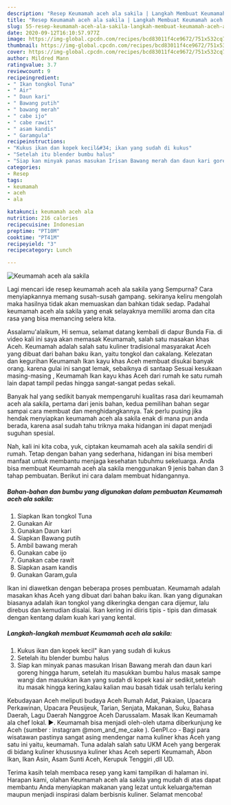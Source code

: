 ```yaml
---
description: "Resep Keumamah aceh ala sakila | Langkah Membuat Keumamah aceh ala sakila Yang Sedap"
title: "Resep Keumamah aceh ala sakila | Langkah Membuat Keumamah aceh ala sakila Yang Sedap"
slug: 55-resep-keumamah-aceh-ala-sakila-langkah-membuat-keumamah-aceh-ala-sakila-yang-sedap
date: 2020-09-12T16:10:57.977Z
image: https://img-global.cpcdn.com/recipes/bcd83011f4ce9672/751x532cq70/keumamah-aceh-ala-sakila-foto-resep-utama.jpg
thumbnail: https://img-global.cpcdn.com/recipes/bcd83011f4ce9672/751x532cq70/keumamah-aceh-ala-sakila-foto-resep-utama.jpg
cover: https://img-global.cpcdn.com/recipes/bcd83011f4ce9672/751x532cq70/keumamah-aceh-ala-sakila-foto-resep-utama.jpg
author: Mildred Mann
ratingvalue: 3.7
reviewcount: 9
recipeingredient:
- " Ikan tongkol Tuna"
- " Air"
- " Daun kari"
- " Bawang putih"
- " bawang merah"
- " cabe ijo"
- " cabe rawit"
- " asam kandis"
- " Garamgula"
recipeinstructions:
- "Kukus ikan dan kopek kecil&#34; ikan yang sudah di kukus"
- "Setelah itu blender bumbu halus"
- "Siap kan minyak panas masukan Irisan Bawang merah dan daun kari goreng hingga harum, setelah itu masukkan bumbu halus masak sampe wangi dan masukkan ikan yang sudah di kopek kasi air sedikit,setelah itu masak hingga kering,kalau kalian mau basah tidak usah terlalu kering"
categories:
- Resep
tags:
- keumamah
- aceh
- ala

katakunci: keumamah aceh ala 
nutrition: 216 calories
recipecuisine: Indonesian
preptime: "PT10M"
cooktime: "PT41M"
recipeyield: "3"
recipecategory: Lunch

---
```



![Keumamah aceh ala sakila](https://img-global.cpcdn.com/recipes/bcd83011f4ce9672/751x532cq70/keumamah-aceh-ala-sakila-foto-resep-utama.jpg)

Lagi mencari ide resep keumamah aceh ala sakila yang Sempurna? Cara menyiapkannya memang susah-susah gampang. sekiranya keliru mengolah maka hasilnya tidak akan memuaskan dan bahkan tidak sedap. Padahal keumamah aceh ala sakila yang enak selayaknya memiliki aroma dan cita rasa yang bisa memancing selera kita.

Assalamu&#39;alaikum, Hi semua, selamat datang kembali di dapur Bunda Fia. di video kali ini saya akan memasak Keumamah, salah satu masakan khas Aceh. Keumamah adalah salah satu kuliner tradisional masyarakat Aceh yang dibuat dari bahan baku ikan, yaitu tongkol dan cakalang. Kelezatan dan kegurihan Keumamah Ikan kayu khas Aceh membuat disukai banyak orang. karena gulai ini sangat lemak, sebaiknya di santaap Sesuai kesukaan masing-masing , Keumamah Ikan kayu khas Aceh dari rumah ke satu rumah lain dapat tampil pedas hingga sangat-sangat pedas sekali.

Banyak hal yang sedikit banyak mempengaruhi kualitas rasa dari keumamah aceh ala sakila, pertama dari jenis bahan, kedua pemilihan bahan segar sampai cara membuat dan menghidangkannya. Tak perlu pusing jika hendak menyiapkan keumamah aceh ala sakila enak di mana pun anda berada, karena asal sudah tahu triknya maka hidangan ini dapat menjadi suguhan spesial.


Nah, kali ini kita coba, yuk, ciptakan keumamah aceh ala sakila sendiri di rumah. Tetap dengan bahan yang sederhana, hidangan ini bisa memberi manfaat untuk membantu menjaga kesehatan tubuhmu sekeluarga. Anda bisa membuat Keumamah aceh ala sakila menggunakan 9 jenis bahan dan 3 tahap pembuatan. Berikut ini cara dalam membuat hidangannya.

<!--inarticleads1-->

##### Bahan-bahan dan bumbu yang digunakan dalam pembuatan Keumamah aceh ala sakila:

1. Siapkan  Ikan tongkol Tuna
1. Gunakan  Air
1. Gunakan  Daun kari
1. Siapkan  Bawang putih
1. Ambil  bawang merah
1. Gunakan  cabe ijo
1. Gunakan  cabe rawit
1. Siapkan  asam kandis
1. Gunakan  Garam,gula


Ikan ini diawetkan dengan beberapa proses pembuatan. Keumamah adalah masakan khas Aceh yang dibuat dari bahan baku ikan. Ikan yang digunakan biasanya adalah ikan tongkol yang dikeringka dengan cara dijemur, lalu direbus dan kemudian disalai. Ikan kering ini diiris tipis - tipis dan dimasak dengan kentang dalam kuah kari yang kental. 

<!--inarticleads2-->

##### Langkah-langkah membuat Keumamah aceh ala sakila:

1. Kukus ikan dan kopek kecil&#34; ikan yang sudah di kukus
1. Setelah itu blender bumbu halus
1. Siap kan minyak panas masukan Irisan Bawang merah dan daun kari goreng hingga harum, setelah itu masukkan bumbu halus masak sampe wangi dan masukkan ikan yang sudah di kopek kasi air sedikit,setelah itu masak hingga kering,kalau kalian mau basah tidak usah terlalu kering


Kebudayaan Aceh meliputi budaya Aceh Rumah Adat, Pakaian, Upacara Perkawinan, Upacara Peusijeuk, Tarian, Senjata, Makanan, Suku, Bahasa Daerah, Lagu Daerah Nanggroe Aceh Darussalam. Masak Ikan Keumamah ala chef lokal. ►. Keumamah bisa menjadi oleh-oleh utama diberkunjung ke Aceh (sumber : instagram @mom_and_me_cake ). GenPI.co - Bagi para wisatawan pastinya sangat asing mendengar nama kuliner khas Aceh yang satu ini yaitu, keumamah. Tuna adalah salah satu UKM Aceh yang bergerak di bidang kuliner khususnya kuliner khas Aceh seperti Keumamah, Abon Ikan, Ikan Asin, Asam Sunti Aceh, Kerupuk Tenggiri ,dll UD. 

Terima kasih telah membaca resep yang kami tampilkan di halaman ini. Harapan kami, olahan Keumamah aceh ala sakila yang mudah di atas dapat membantu Anda menyiapkan makanan yang lezat untuk keluarga/teman maupun menjadi inspirasi dalam berbisnis kuliner. Selamat mencoba!
